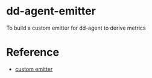 # dd-agent-emitter

To build a custom emitter for dd-agent to derive metrics

# Reference

* [custom emitter](https://github.com/DataDog/dd-agent/wiki/Using-custom-emitters)
